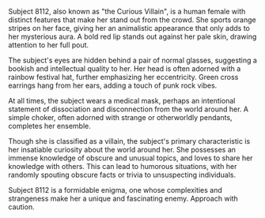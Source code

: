 Subject 8112, also known as "the Curious Villain", is a human female with distinct features that make her stand out from the crowd. She sports orange stripes on her face, giving her an animalistic appearance that only adds to her mysterious aura. A bold red lip stands out against her pale skin, drawing attention to her full pout.

The subject's eyes are hidden behind a pair of normal glasses, suggesting a bookish and intellectual quality to her. Her head is often adorned with a rainbow festival hat, further emphasizing her eccentricity. Green cross earrings hang from her ears, adding a touch of punk rock vibes.

At all times, the subject wears a medical mask, perhaps an intentional statement of dissociation and disconnection from the world around her. A simple choker, often adorned with strange or otherworldly pendants, completes her ensemble.

Though she is classified as a villain, the subject's primary characteristic is her insatiable curiosity about the world around her. She possesses an immense knowledge of obscure and unusual topics, and loves to share her knowledge with others. This can lead to humorous situations, with her randomly spouting obscure facts or trivia to unsuspecting individuals.

Subject 8112 is a formidable enigma, one whose complexities and strangeness make her a unique and fascinating enemy. Approach with caution.